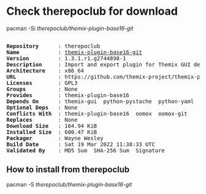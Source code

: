 # Check therepoclub for download

pacman -Si *therepoclub/themix-plugin-base16-git*

<div class="highlight"><pre class="highlight"><text>
<b>Repository</b>      : therepoclub
<b>Name</b>            : <a href="../../x86_64/themix-plugin-base16-git-1.3.1.r1.g2744898-1-x86_64.pkg.tar.zst">themix-plugin-base16-git</a>
<b>Version</b>         : 1.3.1.r1.g2744898-1
<b>Description</b>     : Import and export plugin for Themix GUI designer to use color palettes from Base16 project
<b>Architecture</b>    : x86_64
<b>URL</b>             : https://github.com/themix-project/themix-plugin-base16
<b>Licenses</b>        : GPL3
<b>Groups</b>          : None
<b>Provides</b>        : themix-plugin-base16
<b>Depends On</b>      : themix-gui  python-pystache  python-yaml
<b>Optional Deps</b>   : None
<b>Conflicts With</b>  : themix-plugin-base16  oomox  oomox-git
<b>Replaces</b>        : None
<b>Download Size</b>   : 164.94 KiB
<b>Installed Size</b>  : 600.47 KiB
<b>Packager</b>        : Wayne Wesley <wayne6324@gmail.com>
<b>Build Date</b>      : Sat 19 Mar 2022 11:38:33 UTC
<b>Validated By</b>    : MD5 Sum  SHA-256 Sum  Signature
</text></pre></div>

## How to install from therepoclub

pacman -S *therepoclub/themix-plugin-base16-git*
